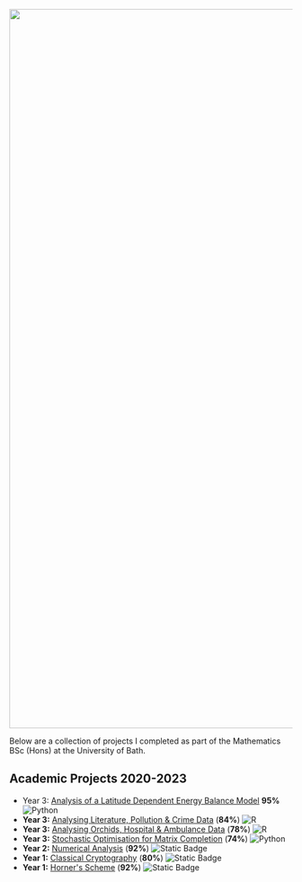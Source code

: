 <img src="https://github.com/callumgregory/callumgregory/assets/139076366/46257324-5831-4c96-86a0-b15d10d42c19" width="1280"/><br>

Below are a collection of projects I completed as part of the Mathematics BSc (Hons) at the University of Bath. 

## Academic Projects 2020-2023
- Year 3: [Analysis of a Latitude Dependent Energy Balance Model](https://github.com/callumgregory/Analysis-of-a-Latitude-Dependent-Energy-Balance-Model) **95%** ![Python](https://img.shields.io/badge/Python-3670A0?style=flat&logo=python&logoColor=ffdd54)
- **Year 3:** [Analysing Literature, Pollution & Crime Data](https://github.com/callumgregory/Analysing-Literature-Pollution-and-Crime-Data) (**84%**) ![R](https://img.shields.io/badge/R-%23276DC3.svg?style=flat&logo=r&logoColor=white)
- **Year 3:** [Analysing Orchids, Hospital & Ambulance Data](https://github.com/callumgregory/Analysing-Orchids-Hospital-Ambulance-Data) (**78%**) ![R](https://img.shields.io/badge/R-%23276DC3.svg?style=flat&logo=r&logoColor=white)
- **Year 3:** [Stochastic Optimisation for Matrix Completion](https://github.com/callumgregory/Stochastic-Optimisation-for-Matrix-Completion) (**74%**) ![Python](https://img.shields.io/badge/Python-3670A0?style=flat&logo=python&logoColor=ffdd54)
- **Year 2:** [Numerical Analysis](https://github.com/callumgregory/Numerical-Analysis-2021) (**92%**) ![Static Badge](https://img.shields.io/badge/MATLAB-blue)
- **Year 1:** [Classical Cryptography](https://github.com/callumgregory/Classical-Cryptography-2021) (**80%**) ![Static Badge](https://img.shields.io/badge/MATLAB-blue)
- **Year 1:** [Horner's Scheme](https://github.com/callumgregory/Horner-s-Scheme-2020) (**92%**) ![Static Badge](https://img.shields.io/badge/MATLAB-blue)

<!---
callumgregory/callumgregory is a ✨ special ✨ repository because its `README.md` (this file) appears on your GitHub profile.
You can click the Preview link to take a look at your changes.
--->

